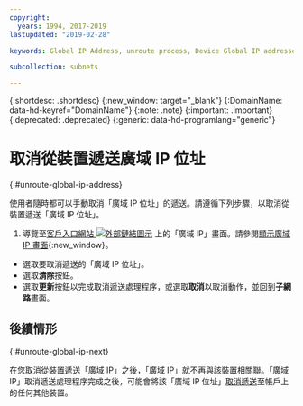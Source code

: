 ```yaml
---
copyright:
  years: 1994, 2017-2019
lastupdated: "2019-02-28"

keywords: Global IP Address, unroute process, Device Global IP addresses

subcollection: subnets

---
```


{:shortdesc: .shortdesc}
{:new_window: target="_blank"}
{:DomainName: data-hd-keyref="DomainName"}
{:note: .note}
{:important: .important}
{:deprecated: .deprecated}
{:generic: data-hd-programlang="generic"}

# 取消從裝置遞送廣域 IP 位址
{:#unroute-global-ip-address}

使用者隨時都可以手動取消「廣域 IP 位址」的遞送。請遵循下列步驟，以取消從裝置遞送「廣域 IP 位址」。

1. 導覽至[客戶入口網站 ![外部鏈結圖示](../../icons/launch-glyph.svg "外部鏈結圖示")](https://{DomainName}/) 上的「廣域 IP」畫面。請參閱[顯示廣域 IP 畫面](/docs/infrastructure/subnets?topic=subnets-display-the-global-ip-screen){:new_window}。
* 選取要取消遞送的「廣域 IP 位址」。
* 選取**清除**按鈕。
* 選取**更新**按鈕以完成取消遞送處理程序，或選取**取消**以取消動作，並回到**子網路**畫面。

## 後續情形
{:#unroute-global-ip-next}

在您取消從裝置遞送「廣域 IP」之後，「廣域 IP」就不再與該裝置相關聯。「廣域 IP」取消遞送處理程序完成之後，可能會將該「廣域 IP 位址」[取消遞送](/docs/infrastructure/subnets?topic=subnets-route-a-global-ip-address-to-a-device)至帳戶上的任何其他裝置。

